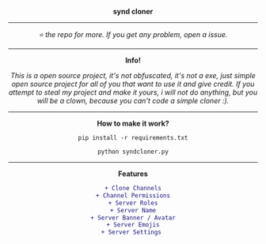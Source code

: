 <div align="center">

**synd cloner**
___

*⭐️ the repo for more. If you get any problem, open a issue.*
___

**Info!**

*This is a open source project, it's not obfuscated, it's not a exe, just simple open source project for all of you that want to use it and give credit. If you attempt to steal my project and make it yours, i will not do anything, but you will be a clown, because you can't code a simple cloner :).*
___
**How to make it work?**

`pip install -r requirements.txt`

`python syndcloner.py`
___
**__Features__**

```diff
+ Clone Channels
+ Channel Permissions
+ Server Roles
+ Server Name
+ Server Banner / Avatar
+ Server Emojis
+ Server Settings 
```
